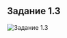 ## Задание 1.3
![Задание 1.3](http://qrcoder.ru/code/?https%3A%2F%2Fyadi.sk%2Fd%2FToBP7z512zL11A%3Fw%3D1&4&0)
